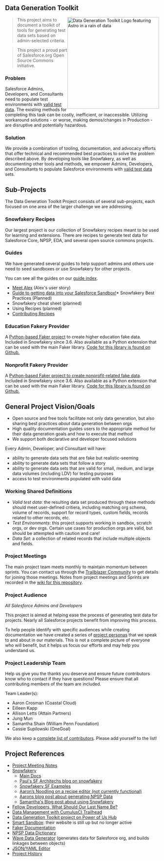 ## Data Generation Toolkit

<img src="https://raw.githubusercontent.com/SFDO-Community-Sprints/DataGenerationToolkit/master/Assets/DataGenerationLogoFinal051320.png" width="300" alt="Data Generation Toolkit Logo featuring Astro in a rain of data" style="float:right" >

> This project aims to document a toolkit of tools for generating test data sets based on admin-selected criteria.

> This project a proud part of Salesforce.org Open Source Commons initiative.

### Problem
Salesforce Admins, Developers, and Consultants need to populate test environments with [valid test data](#working-shared-definitions).  The existing methods for completing this task can be costly, inefficient, or inaccessible.  Utilizing workaround solutions - or worse, making demos/changes in Production - are disruptive and potentially hazardous.

### Solution
We provide a combination of tooling, documentation, and advocacy efforts that offer technical and recommended best practices to solve the problem described above.  By developing tools like Snowfakery, as well as documenting other tools and methods, we empower Admins, Developers, and Consultants to populate Salesforce environments with [valid test data](#working-shared-definitions) sets.

## Sub-Projects

The Data Generation Toolkit Project consists of several sub-projects, each focused on one area of the larger challenge we are addressing.

### Snowfakery Recipes

Our largest project is our collection of Snowfakery recipes meant to be used for learning and extensions. There are recipes to generate test data for Salesforce Core, NPSP, EDA, and several open source commons projects.

### Guides

We have generated several guides to help support admins and others use need to seed sandboxes or use Snowfakery for other projects.

You can see all the guides on our [guide index](https://sfdo-community-sprints.github.io/DataGenerationToolkit/).

* [Meet Alex](https://sfdo-community-sprints.github.io/DataGenerationToolkit/DataGenGuide.html) (Alex's user story)
* [Guide to getting data into your Salesforce Sandbox!](https://sfdo-community-sprints.github.io/DataGenerationToolkit/DataGenGuide)* Snowfakery Best Practices (Planned)
* Snowfakery cheat sheet (planned)
* Using Recipes (planned)
* [Contributing Recipes](https://github.com/SFDO-Community-Sprints/Snowfakery-Recipe-Templates/tree/main)


### Education Fakery Provider

A [Python-based Faker project](https://pypi.org/project/faker-edu/) to create higher education fake data. Included in Snowfakery since 3.6. Also available as a Python extension that can be used with the main Faker library.  [Code for this library is found on Github.](https://github.com/SFDO-Community-Sprints/Snowfakery-Edu)

### Nonprofit Fakery Provider

A [Python-based Faker project to create nonprofit-related fake data](https://pypi.org/project/faker-nonprofit/). Included in Snowfakery since 3.6. Also available as a Python extension that can be used with the main Faker library. [Code for this library is found on Github.](https://github.com/SFDO-Community-Sprints/Snowfakery-nonprofit)

## General Project Vision/Goals

- Open source and free tools facilitate not only data generation, but also sharing best practices *about* data generation between orgs
- High quality documentation guides users to the appropriate method for their data generation goals and how to execute that method
- We support both declarative and developer focused solutions

Every Admin, Developer, and Consultant will have: 
- ability to generate data sets that are fake but realistic-seeming
- ability to generate data sets that follow a story
- ability to generate data sets that are valid for small, medium, and large data volumes (including LDV) for testing purposes
- access to test environments populated with valid data


### Working Shared Definitions

- *Valid test data*: the resulting data set produced through these methods should meet user-defined critiera, including matching org schema, volume of records, support for record types, custom fields, records related to other records, etc.
- *Test Environments*: this project supports working in sandbox, scratch orgs, or dev orgs.  Certain use cases for production orgs are valid, but should be attempted with caution and care!
- *Data Set*: a collection of related records that include multiple objects and fields.

### Project Meetings

The main project team meets monthly to maintain momentum between sprints. You can contact us through the [Trailblazer Community](https://trailhead.salesforce.com/trailblazer-community/groups/0F94S000000kHjVSAU) to get details for joining those meetings. Notes from project meetings and Sprints are recorded in the [wiki for this repository](https://github.com/SFDO-Community-Sprints/DataGenerationToolkit/wiki).

### Project Audience

_All Salesforce Admins and Developers_

This project is aimed at helping ease the process of generating test data for projects. Nearly all Salesforce projects benefit from improving this process.

To help people identify with specific audiences while creating documentation we have created a series of [project personas](https://raw.githubusercontent.com/SFDO-Community-Sprints/DataGenerationToolkit/master/Assets/DataGenPersonas_202102.pdf) that we speak to and about in our materials. This is not a complete picture of everyone who will benefit, but it helps us focus our efforts and may help you understand us.

### Project Leadership Team

Help us give you the thanks you deserve and ensure future contributors know who to contact if they have questions! Please ensure that all contributing members of the team are included.

Team Leader(s):
  - Aaron Crosman (Coastal Cloud)
  - Eilleen Kapp
  - Allison Letts (Attain Partners)
  - Jung Mun
  - Samantha Shain (William Penn Foundation)
  - Cassie Supilowski (OneGoal)

We also keep a [complete list of contributors](https://github.com/SFDO-Community-Sprints/DataGenerationToolkit/wiki/Project-Contributors).  Please add yourself to the list!

## Project References

- [Project Meeting Notes](https://github.com/SFDO-Community-Sprints/DataGenerationToolkit/wiki)
- [Snowfakery](https://github.com/SFDO-Tooling/Snowfakery)
  - [Main Docs](https://snowfakery.readthedocs.io/en/docs/)
  - [Paul's SF Architechs blog on snowfakery](https://medium.com/salesforce-architects/generate-realistic-datasets-with-snowfakery-5349225b033d)
  - [Snowfakery SF Examples](https://github.com/SFDO-Tooling/Snowfakery/tree/master/examples)
  - [Aaron’s Noodling on a recipe editor (not currently functional)](https://github.com/acrosman/snowmakery)
  - [Aarons blog post about generating NPSP Data](https://spinningcode.org/2020/11/generate-sample-data-for-salesforce-npsp/)
  - [Samantha's Blog post about using Snowfakery](https://thedataarealright.blog/2021/01/15/snowfakery-till-you-makery/)
- [Fellow Developers, What Should Our Last Name Be?](https://dev.to/roygreenfeld/fellow-developers-what-should-our-last-name-be-cle)
- [Data Management with CumulusCI Trailhead](https://trailhead.salesforce.com/en/content/learn/modules/data-management-with-cumulusci?trail_id=build-applications-with-cumulusci)
- [Data Generation Toolkit project on Power of Us Hub](https://powerofus.force.com/s/group/0F91E000000brOoSAI/community-project-data-generation)
- [Smart Sandbox](https://www.smartsandbox.com/index.html): their website is still up but no longer active
- [Faker Documentation](https://faker.readthedocs.io/en/master/)
- [NPSP Data Dictionary](https://attain-projects.quip.com/yD1wAsdz1m1Q/NPSP-Public-Data-Dictionary)
- [Wave Data Generator](https://github.com/ttse-sfdc/sfdc-wave-data-generator) (generates data for Salesforce org, and builds linkages between objects)
- [JSON/YAML Editor](https://json-editor.github.io/json-editor/)
- [Project History](docs/ProjectHistory.md)
